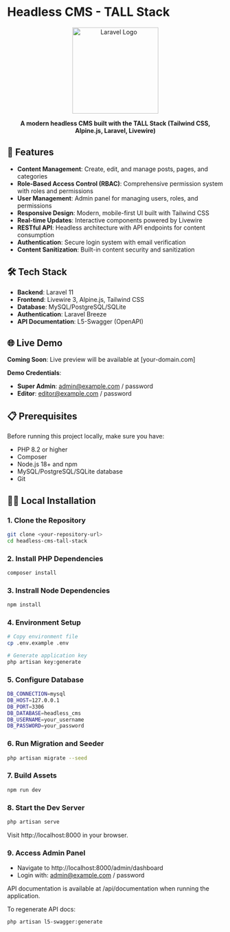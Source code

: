 # Headless CMS - TALL Stack

<p align="center">
    <img src="https://raw.githubusercontent.com/laravel/art/master/logo-lockup/5%20SVG/2%20CMYK/1%20Full%20Color/laravel-logolockup-cmyk-red.svg" width="200" alt="Laravel Logo">
</p>

<p align="center">
    <strong>A modern headless CMS built with the TALL Stack (Tailwind CSS, Alpine.js, Laravel, Livewire)</strong>
</p>

## 🚀 Features

- **Content Management**: Create, edit, and manage posts, pages, and categories
- **Role-Based Access Control (RBAC)**: Comprehensive permission system with roles and permissions
- **User Management**: Admin panel for managing users, roles, and permissions
- **Responsive Design**: Modern, mobile-first UI built with Tailwind CSS
- **Real-time Updates**: Interactive components powered by Livewire
- **RESTful API**: Headless architecture with API endpoints for content consumption
- **Authentication**: Secure login system with email verification
- **Content Sanitization**: Built-in content security and sanitization

## 🛠️ Tech Stack

- **Backend**: Laravel 11
- **Frontend**: Livewire 3, Alpine.js, Tailwind CSS
- **Database**: MySQL/PostgreSQL/SQLite
- **Authentication**: Laravel Breeze
- **API Documentation**: L5-Swagger (OpenAPI)

## 🌐 Live Demo

**Coming Soon**: Live preview will be available at [your-domain.com]

**Demo Credentials**:
- **Super Admin**: admin@example.com / password
- **Editor**: editor@example.com / password

## 📋 Prerequisites

Before running this project locally, make sure you have:

- PHP 8.2 or higher
- Composer
- Node.js 18+ and npm
- MySQL/PostgreSQL/SQLite database
- Git

## 🏃‍♂️ Local Installation

### 1. Clone the Repository

```bash
git clone <your-repository-url>
cd headless-cms-tall-stack
```

### 2. Install PHP Dependencies

```bash
composer install
```

### 3. Instrall Node Dependencies

```bash
npm install
```

### 4. Environment Setup
```bash
# Copy environment file
cp .env.example .env

# Generate application key
php artisan key:generate
```

### 5. Configure Database
```bash
DB_CONNECTION=mysql
DB_HOST=127.0.0.1
DB_PORT=3306
DB_DATABASE=headless_cms
DB_USERNAME=your_username
DB_PASSWORD=your_password
```

### 6. Run Migration and Seeder
```bash
php artisan migrate --seed
```

### 7. Build Assets
```bash
npm run dev
```

### 8. Start the Dev Server
```bash
php artisan serve
```
Visit http://localhost:8000 in your browser.

### 9. Access Admin Panel
- Navigate to http://localhost:8000/admin/dashboard
- Login with: admin@example.com / password


API documentation is available at /api/documentation when running the application.

To regenerate API docs:
```bash
php artisan l5-swagger:generate
```
